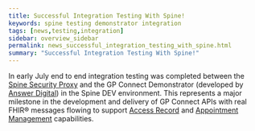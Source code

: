 ```yaml
---
title: Successful Integration Testing With Spine!
keywords: spine testing demonstrator integration
tags: [news,testing,integration]
sidebar: overview_sidebar
permalink: news_successful_integration_testing_with_spine.html
summary: "Successful Integration Testing With Spine!"
---
```


In early July end to end integration testing was completed between the [Spine Security Proxy](integration_spine_security_proxy.html) and the GP Connect Demonstrator (developed by [Answer Digital](http://www.answerdigital.com/)) in the Spine DEV environment. This represents a major milestone in the development and delivery of GP Connect APIs with real FHIR&reg; messages flowing to support [Access Record](accessrecord.html) and [Appointment Management](appointments.html) capabilities.
